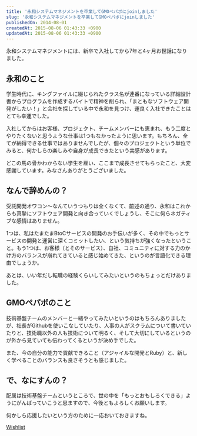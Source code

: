 ```yaml
---
title: '永和システムマネジメントを卒業してGMOペパボにjoinしました'
slug: '永和システムマネジメントを卒業してGMOペパボにjoinしました'
publishedOn: 2014-08-01
createdAt: 2015-08-06 01:43:33 +0900
updatedAt: 2015-08-06 01:43:33 +0900
---
```

永和システムマネジメントには、新卒で入社してから7年と4ヶ月お世話になりました。

## 永和のこと

学生時代に、キングファイルに綴じられたクラス名が連番になっている詳細設計書からプログラムを作成するバイトで精神を削られ、「まともなソフトウェア開発がしたい！」と会社を探している中で永和を見つけ、運良く入社できたことはとても幸運でした。

入社してからはお客様、プロジェクト、チームメンバーにも恵まれ、もう二度とやりたくないと思うような仕事は1つもなかったように思います。もちろん、全てが納得できる仕事ではありませんでしたが、個々のプロジェクトという単位でみると、何かしらの楽しみや自身が成長できたという実感があります。

どこの馬の骨かわからない学生を雇い、ここまで成長させてもらったこと、大変感謝しています。みなさんありがとうございました。

## なんで辞めんの？

受託開発オワコン〜なんていうつもりは全くなくて、前述の通り、永和はこれからも真摯にソフトウェア開発と向き合っていくでしょうし、そこに何らネガティブな感情はありません。

1つは、私はたまたまBtoCサービスの開発のお手伝いが多く、その中でもっとサービスの開発と運営に深くコミットしたい、という気持ちが強くなったということ。もう1つは、お客様（とそのサービス）、自社、コミュニティに対する力のかけ方のバランスが崩れてきていると感じ始めてきた、というのが言語化できる理由でしょうか。

あとは、いい年だし転職の経験くらいしてみたいというのもちょっとだけありました。

## GMOペパボのこと

技術基盤チームのメンバーと一緒やってみたいというのはもちろんありましたが、社長がGithubを使いこなしていたり、人事の人がスクラムについて書いていたりと、技術職以外の人も技術について明るく、そして大切にしているというのが外から見ていても伝わってくるというが決め手でした。

また、今の自分の能力で貢献できること（アジャイルな開発とRuby）と、新しく学べることのバランスも良さそうとも感じました。

## で、なにすんの？

配属は技術基盤チームというところで、世の中を「もっとおもしろくできる」ようにがんばっていこうと思ますので、今後ともよろしくお願いします。

何かしら応援したいという方のために一応おいておきますね。

[Wishlist](https://amzn.to/kenchan-wl)
